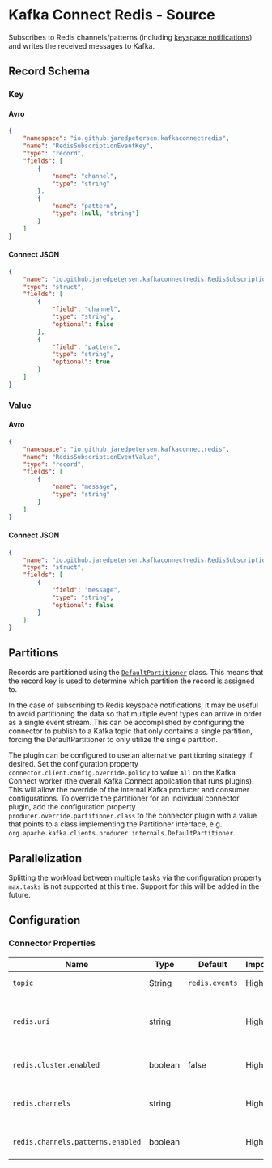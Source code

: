 # Kafka Connect Redis - Source
Subscribes to Redis channels/patterns (including [keyspace notifications](https://redis.io/topics/notifications)) and writes the received messages to Kafka.

## Record Schema

### Key
#### Avro
```json
{
    "namespace": "io.github.jaredpetersen.kafkaconnectredis",
    "name": "RedisSubscriptionEventKey",
    "type": "record",
    "fields": [
        {
            "name": "channel",
            "type": "string"
        },
        {
            "name": "pattern",
            "type": [null, "string"]
        }
    ]
}
```

#### Connect JSON
```json
{
    "name": "io.github.jaredpetersen.kafkaconnectredis.RedisSubscriptionEventKey",
    "type": "struct",
    "fields": [
        {
            "field": "channel",
            "type": "string",
            "optional": false
        },
        {
            "field": "pattern",
            "type": "string",
            "optional": true
        }
    ]
}
```

### Value
#### Avro
```json
{
    "namespace": "io.github.jaredpetersen.kafkaconnectredis",
    "name": "RedisSubscriptionEventValue",
    "type": "record",
    "fields": [
        {
            "name": "message",
            "type": "string"
        }
    ]
}
```

#### Connect JSON
```json
{
    "name": "io.github.jaredpetersen.kafkaconnectredis.RedisSubscriptionEventValue",
    "type": "struct",
    "fields": [
        {
            "field": "message",
            "type": "string",
            "optional": false
        }
    ]
}
```

## Partitions
Records are partitioned using the [`DefaultPartitioner`](https://github.com/apache/kafka/blob/trunk/clients/src/main/java/org/apache/kafka/clients/producer/internals/DefaultPartitioner.java) class. This means that the record key is used to determine which partition the record is assigned to.

In the case of subscribing to Redis keyspace notifications, it may be useful to avoid partitioning the data so that multiple event types can arrive in order as a single event stream. This can be accomplished by configuring the connector to publish to a Kafka topic that only contains a single partition, forcing the DefaultPartitioner to only utilize the single partition.

The plugin can be configured to use an alternative partitioning strategy if desired. Set the configuration property `connector.client.config.override.policy` to value `All` on the Kafka Connect worker (the overall Kafka Connect application that runs plugins). This will allow the override of the internal Kafka producer and consumer configurations. To override the partitioner for an individual connector plugin, add the configuration property `producer.override.partitioner.class` to the connector plugin with a value that points to a class implementing the Partitioner interface, e.g. `org.apache.kafka.clients.producer.internals.DefaultPartitioner`.

## Parallelization
Splitting the workload between multiple tasks via the configuration property `max.tasks` is not supported at this time. Support for this will be added in the future.

## Configuration
### Connector Properties
| Name                              | Type    | Default        | Importance | Description                                             |
| --------------------------------- | ------- | -------------- | ---------- | ------------------------------------------------------- |
| `topic`                           | String  | `redis.events` | High       | Topic to write to.                                      |
| `redis.uri`                       | string  |                | High       | Redis connection information provided via a URI string. |
| `redis.cluster.enabled`           | boolean | false          | High       | Target Redis is running as a cluster.                   |
| `redis.channels`                  | string  |                | High       | Redis channels to subscribe to separated by commas.     |
| `redis.channels.patterns.enabled` | boolean |                | High       | Redis channels use patterns (PSUBSCRIBE).               |

